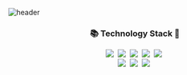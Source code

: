 ![header](https://capsule-render.vercel.app/api?type=egg&color=66cc66&height=200&section=header&text=JISU%20KIM&fontSize=70&animation=blink&fontAlignY=35&desc=%20happy%20:-D&descAlignY=55&descAlign=65&fontColor=ffffe0)

<h3 align="center">📚 Technology Stack 🌱</h3>
<p align="center">
  <img src="https://img.shields.io/badge/-Python-blue"/>&nbsp
  <img src="https://img.shields.io/badge/-JavaScript-blueviolet"/>&nbsp  
  <img src="https://img.shields.io/badge/-HTML-orange"/>&nbsp
  <img src="https://img.shields.io/badge/-CSS-blue"/>&nbsp
  <img src="https://img.shields.io/badge/-JAVA-blue"/>&nbsp
  <br>
  <img src="https://img.shields.io/badge/-Django-brightgreen"/>&nbsp
  <img src="https://img.shields.io/badge/-Vue-brightgreen"/>&nbsp
  <img src="https://img.shields.io/badge/-MySQL-green"/>&nbsp

